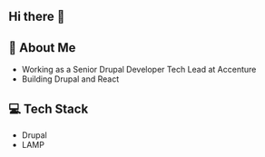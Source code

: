 ## Hi there 👋

## 🚀 About Me
- Working as a Senior Drupal Developer Tech Lead at Accenture
- Building Drupal and React

## 💻 Tech Stack
- Drupal
- LAMP
